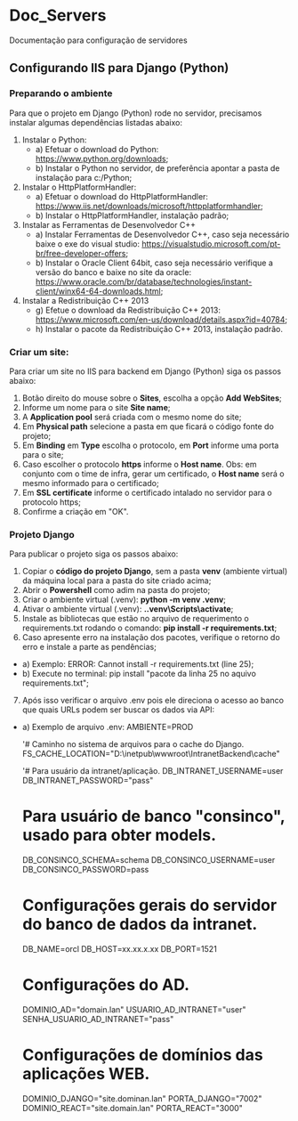 # Doc_Servers
Documentação para configuração de servidores


## Configurando IIS para Django (Python)

### Preparando o ambiente
Para que o projeto em Django (Python) rode no servidor, precisamos instalar algumas dependências listadas abaixo:

1. Instalar o Python:
   * a) Efetuar o download do Python: https://www.python.org/downloads;
   * b) Instalar o Python no servidor, de preferência apontar a pasta de instalação para c:/Python;
2. Instalar o HttpPlatformHandler:
   * a) Efetuar o download do HttpPlatformHandler: https://www.iis.net/downloads/microsoft/httpplatformhandler;
   * b) Instalar o HttpPlatformHandler, instalação padrão;
3. Instalar as Ferramentas de Desenvolvedor C++ 
   * a) Instalar Ferramentas de Desenvolvedor C++, caso seja necessário baixe o exe do visual studio: https://visualstudio.microsoft.com/pt-br/free-developer-offers;
   * b) Instalar o Oracle Client 64bit, caso seja necessário verifique a versão do banco e baixe no site da oracle: https://www.oracle.com/br/database/technologies/instant-client/winx64-64-downloads.html;
4. Instalar a Redistribuição C++ 2013
   * g) Efetue o download da Redistribuição C++ 2013: https://www.microsoft.com/en-us/download/details.aspx?id=40784;
   * h) Instalar o pacote da Redistribuição C++ 2013, instalação padrão.

### Criar um site:
Para criar um site no IIS para backend em Django (Python) siga os passos abaixo:

1. Botão direito do mouse sobre o **Sites**, escolha a opção **Add WebSites**;
2. Informe um nome para o site **Site name**;
3. A **Application pool** será criada com o mesmo nome do site;
4. Em **Physical path** selecione a pasta em que ficará o código fonte do projeto;
5. Em **Binding** em **Type** escolha o protocolo, em **Port** informe uma porta para o site;
6. Caso escolher o protocolo **https** informe o **Host name**. Obs: em conjunto com o time de infra, gerar um certificado, o **Host name** será o mesmo informado para o certificado;
7. Em **SSL certificate** informe o certificado intalado no servidor para o protocolo https;
8. Confirme a criação em "OK".

### Projeto Django
Para publicar o projeto siga os passos abaixo:

1. Copiar o **código do projeto Django**, sem a pasta **venv** (ambiente virtual) da máquina local para a pasta do site criado acima;
2. Abrir o **Powershell** como adim na pasta do projeto;
3. Criar o ambiente virtual (.venv): **python -m venv .venv**;
4. Ativar o ambiente virtual (.venv): **.\.venv\Scripts\activate**;
5. Instale as bibliotecas que estão no arquivo de requerimento o requirements.txt rodando o comando: **pip install -r requirements.txt**;
6. Caso apresente erro na instalação dos pacotes, verifique o retorno do erro e instale a parte as pendências;
  * a) Exemplo: ERROR: Cannot install -r requirements.txt (line 25);
  * b) Execute no terminal: pip install "pacote da linha 25 no aquivo requirements.txt";
7. Após isso verificar o arquivo .env pois ele direciona o acesso ao banco que quais URLs podem ser buscar os dados via API:
  * a) Exemplo de arquivo .env:
       AMBIENTE=PROD

      '# Caminho no sistema de arquivos para o cache do Django.
      FS_CACHE_LOCATION="D:\inetpub\wwwroot\IntranetBackend\cache\"

      '# Para usuário da intranet/aplicação.
      DB_INTRANET_USERNAME=user
      DB_INTRANET_PASSWORD="pass"

      # Para usuário de banco "consinco", usado para obter models.
      DB_CONSINCO_SCHEMA=schema
      DB_CONSINCO_USERNAME=user
      DB_CONSINCO_PASSWORD=pass

      # Configurações gerais do servidor do banco de dados da intranet.
      DB_NAME=orcl
      DB_HOST=xx.xx.x.xx
      DB_PORT=1521

      # Configurações do AD.
      DOMINIO_AD="domain.lan"
      USUARIO_AD_INTRANET="user"
      SENHA_USUARIO_AD_INTRANET="pass"

      # Configurações de domínios das aplicações WEB.

      DOMINIO_DJANGO="site.dominan.lan"
      PORTA_DJANGO="7002"
      DOMINIO_REACT="site.domain.lan"
      PORTA_REACT="3000"


